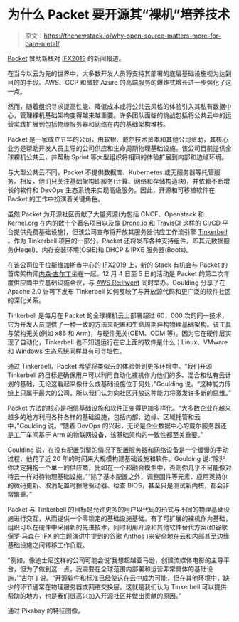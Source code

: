 # 为什么 Packet 要开源其“裸机”培养技术

> 原文：<https://thenewstack.io/why-open-source-matters-more-for-bare-metal/>

[Packet](https://www.packet.com/) 赞助新栈对 [IFX2019](https://www.eventbrite.com/e/ifx-2019-celebrating-the-craft-culture-of-infrastructure-registration-67894681821?aff=eemailordconf&utm_campaign=order_confirm&ref=eemailordconf&utm_medium=email&utm_source=eventbrite&utm_term=viewevent) 的新闻报道。

在当今以云为先的世界中，大多数开发人员将支持其部署的底层基础设施视为达到目的的手段。AWS、GCP 和微软 Azure 的高端服务的爆炸式增长进一步强化了这一点。

然而，随着组织寻求提高性能、降低成本或将公共云风格的体验引入其私有数据中心，管理裸机基础架构变得越来越重要。许多团队面临的挑战包括将公共云中的运营实践扩展到包括物理服务器和网络在内的基础架构堆栈。

Packet 是一家成立五年的公司，由软银、戴尔技术资本和其他公司资助，其核心业务是帮助开发人员主导的公司供应和生命周期物理基础设施。该公司目前提供全球裸机公共云，并帮助 Sprint 等大型组织将相同的体验扩展到内部和边缘环境。

与大型公共云不同，Packet 不提供数据库、Kubernetes 或无服务器等托管服务。相反，他们只关注基础架构即服务(计算、网络和存储构造块)，并依赖不断增长的软件和 DevOps 生态系统来实现高级服务。因此，开源和可移植软件在 Packet 的工作中扮演着关键角色。

虽然 Packet 为开源社区贡献了大量资源(为包括 CNCF、Openstack 和 Kernel.org 在内的数十个著名项目以及像 [Drone.io](https://www.packet.com/blog/a-blank-check-for-open-source/) 和 TravisCI 这样的 CI/CD 平台提供免费基础设施)，但该公司宣布将开放其服务器供应工作流引擎 [Tinkerbell](https://tinkerbell.org/) 。作为 Tinkerbell 项目的一部分，Packet 还将发布各种支持组件，即其元数据服务(Hegel)、内存安装环境(OSIE)和 DHCP & iPXE 服务器(Boots)。

在该公司位于拉斯维加斯市中心的 [IFX2019](https://www.eventbrite.com/e/ifx-2019-celebrating-the-craft-culture-of-infrastructure-registration-67894681821?aff=eemailordconf&utm_campaign=order_confirm&ref=eemailordconf&utm_medium=email&utm_source=eventbrite&utm_term=viewevent) 上，新的 Stack 有机会与 Packet 的首席架构师[内森·古尔丁](https://www.packet.com/about/team/nathan-goulding/)坐在一起。12 月 4 日至 5 日的活动是 Packet 的第二次年度供应商中立基础设施会议，与 [AWS Re:Invent](https://reinvent.awsevents.com/) 同时举办。Goulding 分享了在 Apache 2.0 许可下发布 Tinkerbell 如何反映了与开放源代码和更广泛的软件社区的深化关系。

Tinkerbell 是每月在 Packet 的全球裸机云上部署超过 60，000 次的同一技术，它为开发人员提供了一种一致的方法来配置和生命周期异构物理基础架构。该工具与架构无关(例如 x86 和 Arm)，与硬件无关(OEM、ODM 等)。因为它在硬件层实现了自动化，Tinkerbell 也不知道运行在它上面的软件是什么；Linux、VMware 和 Windows 生态系统同样具有可寻址性。

通过 Tinkerbell，Packet 希望将类似云的体验带到更多环境中。“我们开源 Tinkerbell 的目标是确保用户可以利用自动化裸机作为他们的多、混合和私有云计划的基础，无论这看起来像什么或基础设施位于何处，”Goulding 说。“这种能力传统上只属于最大的公司，所以我们认为向社区开放这种能力将激发许多新的思维。”

Packet 方法的核心是相信基础设施和软件正变得更加多样化。“大多数企业在越来越多的地方利用各种各样的基础设施，包括内部、边缘、区域托管和云中，”Goulding 说。“随着 DevOps 的兴起，无论是企业数据中心的戴尔服务器还是工厂车间基于 Arm 的物联网设备，该基础架构的一致性都至关重要。”

Goulding 说，在没有配置引擎的情况下配置服务器和网络设备是一个缓慢的手动过程，他花了近 20 年的时间来大规模构建基础设施和软件。Goulding 说:“除非你决定拥抱一个单一的供应商，比如在一个超融合模型中，否则你几乎不可能像对待云一样对待物理基础设施。”“除了基本配置之外，调整固件等元素、应用英特尔的微码更新、取消配置时擦除驱动器、检查 BIOS，甚至只是测试新内核，都会非常繁重。”

Packet 与 Tinkerbell 的目标是允许更多的用户以代码的形式与不同的物理基础设施进行交互，从而提供一个零锁定的基础设施基础。有了可扩展的裸机作为基础，组织可以在硬件中采用新的先进技术，同时利用开源和其他软件替代方案(如谷歌保罗·马森在 IFX 的主题演讲中提到的[谷歌 Anthos](https://cloud.google.com/anthos/) )来安全地在云和内部甚至边缘基础设施之间转移工作负载。

“例如，像迪士尼这样的公司可能会说‘我想超越亚马逊，创建流媒体电影的主导平台，但为了做到这一点，我需要在全球范围内部署和运营非常具体的基础设施，’”古尔丁说。“开源软件和标准已经使这在云中成为可能，但在其他环境中，缺少的环节通常在物理服务器或网络交换层。这就是我们认为 Tinkerbell 可以提供帮助的地方，也是我们很高兴加入开源社区并做出贡献的原因。”

通过 Pixabay 的特征图像。

<svg xmlns:xlink="http://www.w3.org/1999/xlink" viewBox="0 0 68 31" version="1.1"><title>Group</title> <desc>Created with Sketch.</desc></svg>